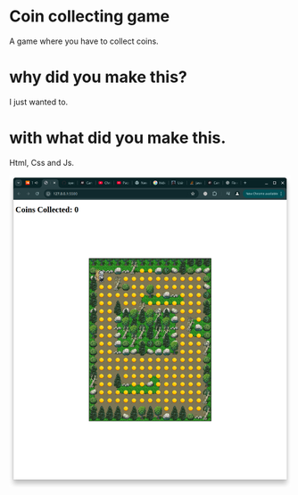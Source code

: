 # Coin collecting game
A game where you have to collect coins.

# why did you make this?
I just wanted to.

# with what did you make this.
Html, Css and Js.

![screenshot](./Screenshot_20251008_031638.png)